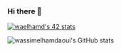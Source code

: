 ### Hi there 👋

[![waelhamd's 42 stats](https://badge42.vercel.app/api/v2/cl5186ec1004909lc8uw35vyh/stats?cursusId=21&coalitionId=76)](https://github.com/JaeSeoKim/badge42)

![wassimelhamdaoui's GitHub stats](https://github-readme-stats.vercel.app/api?username=wassimelhamdaoui&show_icons=true&theme=radical)
